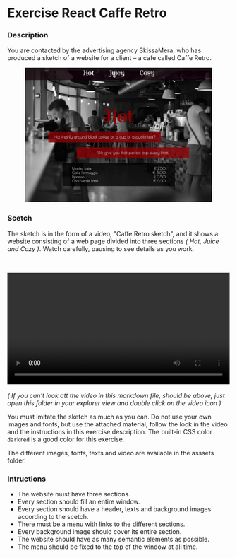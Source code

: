 # Exercise React Caffe Retro

### Description

You are contacted by the advertising agency SkissaMera, who has produced a sketch of a website for a client – ​​a cafe called Caffe Retro.

<figure><img src="assets/screenshot.png"></figure>

### Scetch

The sketch is in the form of a video, "Caffe Retro sketch", and it shows a website consisting of a web page divided into three sections _( Hot, Juice and Cozy )_. Watch carefully, pausing to see details as you work.

<video controls src="./src/assets/Caffe Retro skiss.mov" style="padding-top: 2rem" width="100%" alt="Caffe Retro Video"></video>

_( If you can't look att the video in this markdown file, should be above, just open this folder in your explorer view and double click on the video icon )_

You must imitate the sketch as much as you can. Do not use your own images and fonts, but use the attached material, follow the look in the video and the instructions in this exercise description. The built-in CSS color `darkred` is a good color for this exercise.

The different images, fonts, texts and video are available in the asssets folder.

### Intructions

- The website must have three sections.
- Every section should fill an entire window.
- Every section should have a header, texts and background images according to the scetch.
- There must be a menu with links to the different sections.
- Every background image should cover its entire section.
- The website should have as many semantic elements as possible.
- The menu should be fixed to the top of the window at all time.
